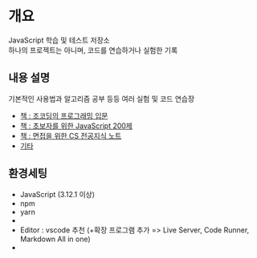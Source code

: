 # 개요

JavaScript 학습 및 테스트 저장소<br>
하나의 프로젝트는 아니며, 코드를 연습하거나 실험한 기록

## 내용 설명
기본적인 사용법과 알고리즘 공부 등등 여러 실험 및 코드 연습장<br>
-  [책 : 조코딩의 프로그래밍 입문](./joCodingIntroduction/)
-  [책 : 초보자를 위한 JavaScript 200제](./javaScript200Problem/)
-  [책 : 면접을 위한 CS 전공지식 노트](./CSMajorKnowledge/)
-  [기타](./etc/)

## 환경세팅
- JavaScript (3.12.1 이상)
- npm
- yarn
- 
- Editor : vscode 추천 (+확장 프로그램 추가 => Live Server, Code Runner, Markdown All in one)
- 